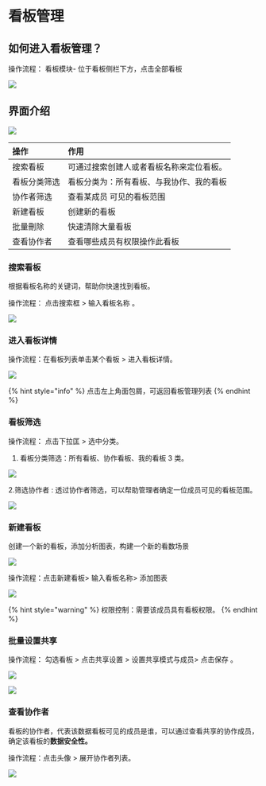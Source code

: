 # 看板管理

## 如何进入看板管理？

操作流程： 看板模块- 位于看板侧栏下方，点击全部看板

![](../../../.gitbook/assets/ying-mu-jie-tu-20201210-xia-wu-2.56.53.png)

## 界面介绍

![](../../../.gitbook/assets/ying-mu-jie-tu-20201210-xia-wu-2.57.05.png)

| 操作 | 作用 |
| :--- | :--- |
| 搜索看板 | 可通过搜索创建人或者看板名称来定位看板。 |
| 看板分类筛选 | 看板分类为：所有看板、与我协作、我的看板 |
| 协作者筛选 | 查看某成员 可见的看板范围 |
| 新建看板 | 创建新的看板 |
| 批量刪除 | 快速清除大量看板 |
| 查看协作者 | 查看哪些成员有权限操作此看板 |

### 搜索看板

根据看板名称的关键词，帮助你快速找到看板。

操作流程： 点击搜索框 &gt; 输入看板名称 。

![](../../../.gitbook/assets/ying-mu-jie-tu-20201210-xia-wu-2.58.21%20%281%29.png)

### 进入看板详情

操作流程：在看板列表单击某个看板 &gt; 进入看板详情。

![](../../../.gitbook/assets/ying-mu-jie-tu-20201210-xia-wu-3.33.52.png)

{% hint style="info" %}
点击左上角面包屑，可返回看板管理列表
{% endhint %}

### 看板筛选

操作流程： 点击下拉匡 &gt; 选中分类。

1. 看板分类筛选：所有看板、协作看板、我的看板 3 类。

![](../../../.gitbook/assets/ying-mu-jie-tu-20201210-xia-wu-3.37.02%20%281%29.png)

2.筛选协作者 : 透过协作者筛选，可以帮助管理者确定一位成员可见的看板范围。

![](../../../.gitbook/assets/ying-mu-jie-tu-20201210-xia-wu-3.37.36.png)

### 新建看板

创建一个新的看板，添加分析图表，构建一个新的看数场景

![](../../../.gitbook/assets/ying-mu-jie-tu-20201210-xia-wu-3.38.27.png)

操作流程：点击新建看板&gt; 输入看板名称&gt; 添加图表

![](../../../.gitbook/assets/ying-mu-jie-tu-20201210-xia-wu-3.38.58.png)

{% hint style="warning" %}
权限控制：需要该成员具有看板权限。
{% endhint %}

### 批量设置共享

操作流程： 勾选看板 &gt; 点击共享设置 &gt; 设置共享模式与成员&gt; 点击保存 。

![](../../../.gitbook/assets/ying-mu-jie-tu-20201210-xia-wu-3.35.49.png)

![](../../../.gitbook/assets/ying-mu-jie-tu-20201210-xia-wu-3.35.46.png)

### 查看协作者

看板的协作者，代表该数据看板可见的成员是谁，可以通过查看共享的协作成员，确定该看板的**数据安全性。**

操作流程：点击头像 &gt; 展开协作者列表。

![](../../../.gitbook/assets/ying-mu-jie-tu-20201210-xia-wu-3.35.05.png)

